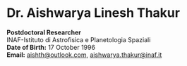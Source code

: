 # Dr. Aishwarya Linesh Thakur

**Postdoctoral Researcher**  
INAF-Istituto di Astrofisica e Planetologia Spaziali  
**Date of Birth:** 17 October 1996  
**Email:** [aishth@outlook.com](mailto:aishth@outlook.com), [aishwarya.thakur@inaf.it](mailto:aishwarya.thakur@inaf.it)
